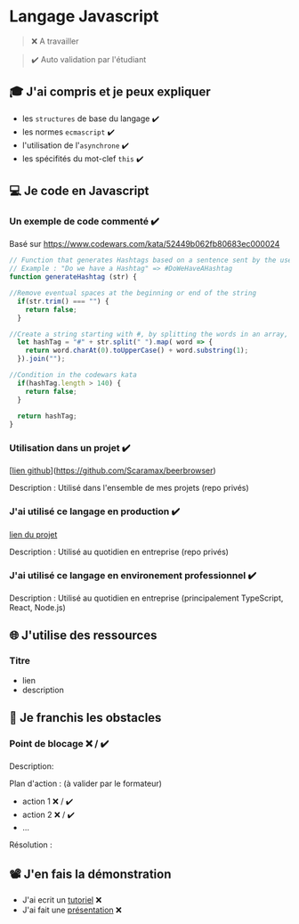 # Langage Javascript

> ❌ A travailler

> ✔️ Auto validation par l'étudiant

## 🎓 J'ai compris et je peux expliquer

- les `structures` de base du langage  ✔️
- les normes `ecmascript`  ✔️
- l'utilisation de l'`asynchrone`  ✔️
- les spécifités du mot-clef `this`  ✔️

## 💻 Je code en Javascript

### Un exemple de code commenté  ✔️

Basé sur https://www.codewars.com/kata/52449b062fb80683ec000024
```javascript
// Function that generates Hashtags based on a sentence sent by the user
// Example : "Do we have a Hashtag" => #DoWeHaveAHashtag
function generateHashtag (str) {

//Remove eventual spaces at the beginning or end of the string
  if(str.trim() === "") {
    return false;
  }

//Create a string starting with #, by splitting the words in an array, then capitalizing each word, then joining capitalized words
  let hashTag = "#" + str.split(" ").map( word => {
    return word.charAt(0).toUpperCase() + word.substring(1);
  }).join("");

//Condition in the codewars kata
  if(hashTag.length > 140) {
    return false;
  }
  
  return hashTag;
}
```

### Utilisation dans un projet  ✔️

[[lien github](...)](https://github.com/Scaramax/beerbrowser)

Description : Utilisé dans l'ensemble de mes projets (repo privés)

### J'ai utilisé ce langage en production  ✔️

[lien du projet](...)

Description : Utilisé au quotidien en entreprise (repo privés)

### J'ai utilisé ce langage en environement professionnel  ✔️

Description : Utilisé au quotidien en entreprise (principalement TypeScript, React, Node.js)

## 🌐 J'utilise des ressources

### Titre

- lien
- description

## 🚧 Je franchis les obstacles

### Point de blocage ❌ / ✔️

Description:

Plan d'action : (à valider par le formateur)

- action 1 ❌ / ✔️
- action 2 ❌ / ✔️
- ...

Résolution :

## 📽️ J'en fais la démonstration

- J'ai ecrit un [tutoriel](...) ❌
- J'ai fait une [présentation](...) ❌

